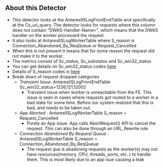 ## About this Detector

* This detector looks at the AntaresIISLogFrontEndTable and specifically at the Cs_uri_query. The detector looks for requests where this column does not contain "DWAS-Handler-Name=", which means that the DWAS handler on the worker processed the request. 
* It also looks at AntaresIISLogWorkerTable where S_reason is Connection_Abandoned_By_ReqQueue or Request_Cancelled
* When this is not present it means that for some reason the request did not make it to the worker.
* The metrics consist of Sc_status, Sc_substatus and Sc_win32_status
* You can get details on Sc_win32_status codes [here](https://msdn.microsoft.com/en-us/library/ms681381.aspx) 
* Details of S_reason codes is [here](https://support.microsoft.com/en-us/help/820729/error-logging-in-http-apis)
* Break down of request dropped categories
  * _Transient Issue_: AntaresIISLogFrontEndTable Sc_win32_status=1236,121,12002
     * Transient issue when worker is unreachable from the FE. This issue is seen in cases where requests got routed to a worker in a bad state for some time. Before our system realized that this is bad, and needs to be taken out.
  * _App Aborted_ : AntaresIISLogWorkerTable S_reason = Request_Cancelled 
     * Purely an App issue. App calls AbortRequest() API to cancel the request. This can also be done through an URL_Rewrite rule
  * _Connection Abandoned By Request Queue_ : AntaresIISLogWorkerTable S_reason = Connection_Abandoned_By_ReqQueue 
     * The request que is abadoning requests as the worker(s) may not have resources(memory, CPU, threads, ports, etc..) to handle them. This is most likely due to an app isue causing a leak
